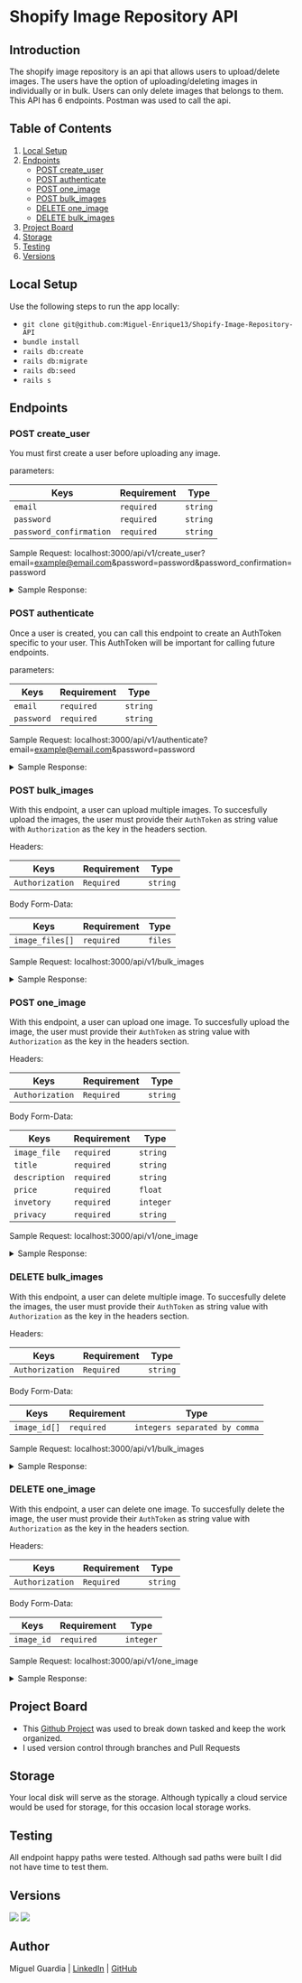 # Shopify Image Repository API

## Introduction

The shopify image repository is an api that allows users to upload/delete images. The users have the option of uploading/deleting images in individually or in bulk. Users can only delete images that belongs to them. This API has 6 endpoints. Postman was used to call the api. 

## Table of Contents
1. [Local Setup](#local-setup)
1. [Endpoints](#endpoints)
    - [POST create_user](#post-create_user)
    - [POST authenticate](#post-authenticate)
    - [POST one_image](#post-one_image)
    - [POST bulk_images](#post-bulk_images)
    - [DELETE one_image](#delete-one_image)
    - [DELETE bulk_images](#delete-bulk_images)
1. [Project Board](#project-board)
1. [Storage](#storage)
1. [Testing](#testing)
1. [Versions](#versions)


## Local Setup
Use the following steps to run the app locally: 
* `git clone git@github.com:Miguel-Enrique13/Shopify-Image-Repository-API`
* `bundle install`
* `rails db:create`
* `rails db:migrate`
* `rails db:seed`
* `rails s`

## Endpoints

### POST create_user

You must first create a user before uploading any image.

parameters: 

| Keys  |  Requirement | Type  |
|---|---|---|
|`email`|`required`|`string`|
|`password`|`required`|`string`|
|`password_confirmation`|`required`|`string`|

Sample Request: localhost:3000/api/v1/create_user?email=example@email.com&password=password&password_confirmation=password

<details>
  <summary> Sample Response: </summary>
  
  ```
  {
    "message": "User created successfully"
}
```
</details>

### POST authenticate

Once a user is created, you can call this endpoint to create an AuthToken specific to your user. This AuthToken will be important for calling future endpoints.

parameters: 

| Keys  |  Requirement | Type  |
|---|---|---|
|`email`|`required`|`string`|
|`password`|`required`|`string`|

Sample Request: localhost:3000/api/v1/authenticate?email=example@email.com&password=password


<details>
  <summary> Sample Response: </summary>
  
  ```
  {
     "auth_token": "eyJhbGciOiJIUzI1NiJ9.eyJ1c2VyX2lkIjoxLCJleHAiOjE2MTEwMTIzNDh9.ESAybXEYVyiUkPM4hbDsD-ZUuVGd4GErkoTVUwCGpkw"
}
```
</details>

### POST bulk_images

With this endpoint, a user can upload multiple images. To succesfully upload the images, the user must provide their `AuthToken` as string value with `Authorization` as the key in the headers section.    

Headers:

| Keys  |  Requirement | Type  |
|---|---|---|
|`Authorization`|`Required`|`string`|

Body Form-Data: 

| Keys  |  Requirement | Type  |
|---|---|---|
|`image_files[]`|`required`|`files`|

Sample Request: localhost:3000/api/v1/bulk_images

<details>
  <summary> Sample Response: </summary>
  
  ```
{
    "data": [
        {
            "id": "1",
            "type": "image",
            "attributes": {
                "id": 1,
                "title": "---",
                "description": "---",
                "price": 0.0,
                "privacy": "private",
                "inventory": 0
            },
            "relationships": {
                "user": {
                    "data": {
                        "id": "1",
                        "type": "user"
                    }
                }
            }
        },
        {
            "id": "2",
            "type": "image",
            "attributes": {
                "id": 2,
                "title": "---",
                "description": "---",
                "price": 0.0,
                "privacy": "private",
                "inventory": 0
            },
            "relationships": {
                "user": {
                    "data": {
                        "id": "1",
                        "type": "user"
                    }
                }
            }
        }
    ]
}
```
</details>

### POST one_image
With this endpoint, a user can upload one image. To succesfully upload the image, the user must provide their `AuthToken` as string value with `Authorization` as the key in the headers section.

Headers:

| Keys  |  Requirement | Type  |
|---|---|---|
|`Authorization`|`Required`|`string`|

Body Form-Data: 

| Keys  |  Requirement | Type  |
|---|---|---|
|`image_file`|`required`|`string`|
|`title`|`required`|`string`|
|`description`|`required`|`string`|
|`price`|`required`|`float`|
|`invetory`|`required`|`integer`|
|`privacy`|`required`|`string`|

Sample Request: localhost:3000/api/v1/one_image

<details>
  <summary> Sample Response: </summary>
  
  ```
{
    "data": {
        "id": "3",
        "type": "image",
        "attributes": {
            "id": 3,
            "title": "Image title",
            "description": "Image description",
            "price": 1.0,
            "privacy": "private",
            "inventory": 6
        },
        "relationships": {
            "user": {
                "data": {
                    "id": "1",
                    "type": "user"
                }
            }
        }
    }
}
```
</details>

### DELETE bulk_images

With this endpoint, a user can delete multiple image. To succesfully delete the images, the user must provide their `AuthToken` as string value with `Authorization` as the key in the headers section.

Headers:

| Keys  |  Requirement | Type  |
|---|---|---|
|`Authorization`|`Required`|`string`|

Body Form-Data: 

| Keys  |  Requirement | Type  |
|---|---|---|
|`image_id[]`|`required`|`integers separated by comma`|

Sample Request: localhost:3000/api/v1/bulk_images

<details>
  <summary> Sample Response: </summary>
  
  ```
{
    "message": "All authorized images have been deleted"
}
```
</details>

### DELETE one_image


With this endpoint, a user can delete one image. To succesfully delete the image, the user must provide their `AuthToken` as string value with `Authorization` as the key in the headers section.

Headers:

| Keys  |  Requirement | Type  |
|---|---|---|
|`Authorization`|`Required`|`string`|

Body Form-Data: 

| Keys  |  Requirement | Type  |
|---|---|---|
|`image_id`|`required`|`integer`|

Sample Request: localhost:3000/api/v1/one_image

<details>
  <summary> Sample Response: </summary>
  
  ```
{
    "message": "Image deleted"
}
```
</details>

## Project Board
- This [Github Project](https://github.com/Miguel-Enrique13/Shopify-Image-Repository-API/projects/1) was used to break down tasked and keep the work organized.
- I used version control through branches and Pull Requests

## Storage
Your local disk will serve as the storage. Although typically a cloud service would be used for storage, for this occasion local storage works.

## Testing
All endpoint happy paths were tested. Although sad paths were built I did not have time to test them.

## Versions

![](https://img.shields.io/badge/Rails-5.2.4.3-informational?style=flat&logo=<LOGO_NAME>&logoColor=white&color=2bbc8a)
![](https://img.shields.io/badge/Ruby-2.5.3-informational?style=flat&logo=<LOGO_NAME>&logoColor=white&color=2bbc8a)

## Author
Miguel Guardia | [LinkedIn](https://www.linkedin.com/in/miguelguardia13/) | [GitHub](https://github.com/Miguel-Enrique13)













  
